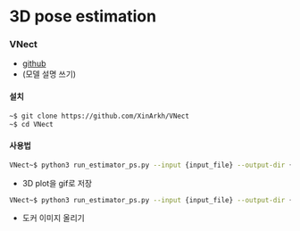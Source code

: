 # 3D pose estimation
### VNect
* [github](https://github.com/XinArkh/VNect)
* (모델 설명 쓰기)

#### 설치

```bash
~$ git clone https://github.com/XinArkh/VNect
~$ cd VNect
```

#### 사용법
```bash
VNect~$ python3 run_estimator_ps.py --input {input_file} --output-dir {output_directory}
```
- 3D plot을 gif로 저장
```bash
VNect~$ python3 run_estimator_ps.py --input {input_file} --output-dir {output_directory} --savegif True
```


- 도커 이미지 올리기
